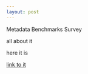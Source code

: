 ```yaml
---
layout: post
---
```

Metadata Benchmarks Survey


all about it

here it is

[link to it](www.google.com)
